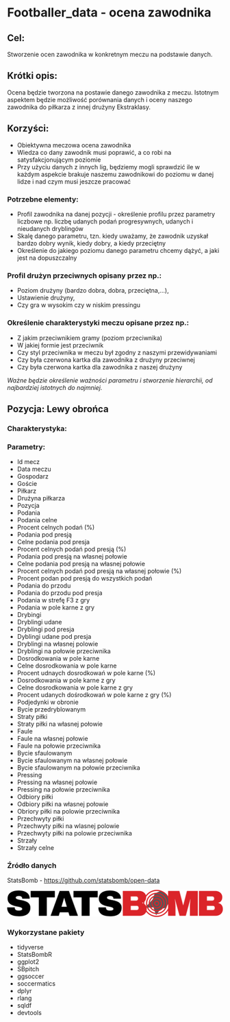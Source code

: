# Footballer_data - ocena zawodnika

## **Cel**: 
Stworzenie ocen zawodnika w konkretnym meczu na podstawie danych.


## **Krótki opis**:
Ocena będzie tworzona na postawie danego zawodnika z meczu. Istotnym aspektem będzie możliwość porównania danych i oceny naszego zawodnika do piłkarza z innej drużyny Ekstraklasy.

## **Korzyści**:
- Obiektywna meczowa ocena zawodnika
- Wiedza co dany zawodnik musi poprawić, a co robi na satysfakcjonującym poziomie
- Przy użyciu danych z innych lig, będziemy mogli sprawdzić ile w każdym aspekcie brakuje naszemu zawodnikowi do poziomu w danej lidze i nad czym musi jeszcze pracować

### Potrzebne elementy:
- Profil zawodnika na danej pozycji - określenie profilu przez parametry liczbowe np. liczbę udanych podań progresywnych, udanych i nieudanych dryblingów
- Skalę danego parametru, tzn. kiedy uważamy, że zawodnik uzyskał bardzo dobry wynik, kiedy dobry, a kiedy przeciętny
- Określenie do jakiego poziomu danego parametru chcemy dążyć, a jaki jest na dopuszczalny

### Profil drużyn przeciwnych opisany przez np.:
- Poziom drużyny (bardzo dobra, dobra, przeciętna,…),
- Ustawienie drużyny,
- Czy gra w wysokim czy w niskim pressingu

### Określenie charakterystyki meczu opisane przez np.:
- Z jakim przeciwnikiem gramy (poziom przeciwnika)
- W jakiej formie jest przeciwnik
- Czy styl przeciwnika w meczu był zgodny z naszymi przewidywaniami
- Czy była czerwona kartka dla zawodnika z drużyny przeciwnej
- Czy była czerwona kartka dla zawodnika z naszej drużyny

*Ważne będzie określenie ważności parametru i stworzenie hierarchii, od najbardziej istotnych do najmniej.*


## **Pozycja: Lewy obrońca**
### Charakterystyka:

### Parametry:
- Id mecz
- Data meczu
- Gospodarz
- Goście
- Piłkarz
- Drużyna piłkarza
- Pozycja
- Podania
- Podania celne
- Procent celnych podań (%)
- Podania pod presją
- Celne podania pod presja
- Procent celnych podań pod presją (%)
- Podania pod presją na własnej połowie
- Celne podania pod presją na własnej połowie
- Procent celnych podań pod presją na własnej połowie (%)
- Procent podan pod presją do wszystkich podań
- Podania do przodu
- Podania do przodu pod presja
- Podania w strefę F3 z gry
- Podania w pole karne z gry
- Drybingi
- Dryblingi udane
- Dryblingi pod presja
- Dyblingi udane pod presja
- Dryblingi na własnej polowie
- Dryblingi na połowie przeciwnika
- Dosrodkowania w pole karne
- Celne dosrodkowania w pole karne
- Procent udnaych dosrodkowań w pole karne (%)
- Dosrodkowania w pole karne z gry
- Celne dosrodkowania w pole karne z gry
- Procent udanych dośrodkowań w pole karne z gry (%)
- Podjedynki w obronie
- Bycie przedryblowanym
- Straty piłki
- Straty piłki na własnej połowie
- Faule
- Faule na własnej połowie
- Faule na połowie przeciwnika
- Bycie sfaulowanym
- Bycie sfaulowanym na własnej połowie
- Bycie sfaulowanym na połowie przeciwnika
- Pressing
- Pressing na własnej połowie
- Pressing na połowie przeciwnika
- Odbiory piłki
- Odbiory piłki na własnej połowie
- Obriory piłki na polowie przeciwnika
- Przechwyty piłki
- Przechwyty piłki na wlasnej polowie
- Przechwyty piłki na polowie przeciwnika
- Strzały
- Strzały celne


### Źródło danych
StatsBomb - https://github.com/statsbomb/open-data

![StatsBomb Logo](https://github.com/MikoPat/Footballer_data/blob/main/StatsBombLogo.png)

### Wykorzystane pakiety
- tidyverse
- StatsBombR
- ggplot2
- SBpitch
- ggsoccer
- soccermatics
- dplyr
- rlang
- sqldf
- devtools
